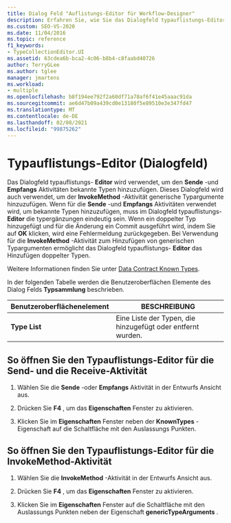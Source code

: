 ```yaml
---
title: Dialog Feld "Auflistungs-Editor für Workflow-Designer"
description: Erfahren Sie, wie Sie das Dialogfeld typauflistungs-Editor verwenden können, um den Sende-und Empfangs Aktivitäten bekannte Typen hinzuzufügen.
ms.custom: SEO-VS-2020
ms.date: 11/04/2016
ms.topic: reference
f1_keywords:
- TypeCollectionEditor.UI
ms.assetid: 63cdea6b-bca2-4c06-b8b4-c8faabd40726
author: TerryGLee
ms.author: tglee
manager: jmartens
ms.workload:
- multiple
ms.openlocfilehash: b8f194ee792f2a60df71a78af6f41e45aaac91da
ms.sourcegitcommit: ae6d47b09a439cd0e13180f5e89510e3e347fd47
ms.translationtype: MT
ms.contentlocale: de-DE
ms.lasthandoff: 02/08/2021
ms.locfileid: "99875262"
---
```

# <a name="type-collection-editor-dialog-box"></a>Typauflistungs-Editor (Dialogfeld)

Das Dialogfeld typauflistungs- **Editor** wird verwendet, um den **Sende** -und **Empfangs** Aktivitäten bekannte Typen hinzuzufügen. Dieses Dialogfeld wird auch verwendet, um der **InvokeMethod** -Aktivität generische Typargumente hinzuzufügen. Wenn für die **Sende** -und **Empfangs** Aktivitäten verwendet wird, um bekannte Typen hinzuzufügen, muss im Dialogfeld typauflistungs- **Editor** die typergänzungen eindeutig sein. Wenn ein doppelter Typ hinzugefügt und für die Änderung ein Commit ausgeführt wird, indem Sie auf **OK** klicken, wird eine Fehlermeldung zurückgegeben. Bei Verwendung für die **InvokeMethod** -Aktivität zum Hinzufügen von generischen Typargumenten ermöglicht das Dialogfeld typauflistungs- **Editor** das Hinzufügen doppelter Typen.

Weitere Informationen finden Sie unter [Data Contract Known Types](/dotnet/framework/wcf/feature-details/data-contract-known-types).

In der folgenden Tabelle werden die Benutzeroberflächen Elemente des Dialog Felds **Typsammlung** beschrieben.

|Benutzeroberflächenelement|BESCHREIBUNG|
|-|-----------------|
|**Type List**|Eine Liste der Typen, die hinzugefügt oder entfernt wurden.|

## <a name="to-bring-up-the-type-collection-editor-for-the-send-and-receive-activities"></a>So öffnen Sie den Typauflistungs-Editor für die Send- und die Receive-Aktivität

1. Wählen Sie die **Sende** -oder **Empfangs** Aktivität in der Entwurfs Ansicht aus.

2. Drücken Sie **F4** , um das **Eigenschaften** Fenster zu aktivieren.

3. Klicken Sie im **Eigenschaften** Fenster neben der **KnownTypes** -Eigenschaft auf die Schaltfläche mit den Auslassungs Punkten.

## <a name="to-bring-up-the-type-collection-editor-for-the-invokemethod-activity"></a>So öffnen Sie den Typauflistungs-Editor für die InvokeMethod-Aktivität

1. Wählen Sie die **InvokeMethod** -Aktivität in der Entwurfs Ansicht aus.

2. Drücken Sie **F4** , um das **Eigenschaften** Fenster zu aktivieren.

3. Klicken Sie im **Eigenschaften** Fenster auf die Schaltfläche mit den Auslassungs Punkten neben der Eigenschaft **genericTypeArguments** .
